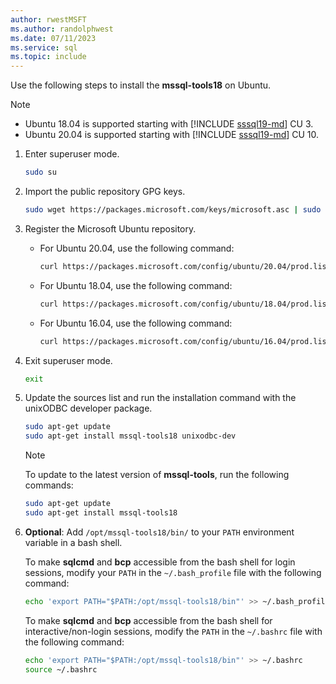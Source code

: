```yaml
---
author: rwestMSFT
ms.author: randolphwest
ms.date: 07/11/2023
ms.service: sql
ms.topic: include
---
```

<a id="ubuntu"></a>

Use the following steps to install the **mssql-tools18** on Ubuntu.

> [!NOTE]  
>  
> - Ubuntu 18.04 is supported starting with [!INCLUDE [sssql19-md](../../includes/sssql19-md.md)] CU 3.
> - Ubuntu 20.04 is supported starting with [!INCLUDE [sssql19-md](../../includes/sssql19-md.md)] CU 10.

1. Enter superuser mode.

   ```bash
   sudo su
   ```

1. Import the public repository GPG keys.

   ```bash
   sudo wget https://packages.microsoft.com/keys/microsoft.asc | sudo tee /etc/apt/trusted.gpg.d/microsoft.asc
   ```

1. Register the Microsoft Ubuntu repository.

   - For Ubuntu 20.04, use the following command:

     ```bash
     curl https://packages.microsoft.com/config/ubuntu/20.04/prod.list > /etc/apt/sources.list.d/mssql-release.list
     ```

   - For Ubuntu 18.04, use the following command:

     ```bash
     curl https://packages.microsoft.com/config/ubuntu/18.04/prod.list > /etc/apt/sources.list.d/mssql-release.list
     ```

   - For Ubuntu 16.04, use the following command:

     ```bash
     curl https://packages.microsoft.com/config/ubuntu/16.04/prod.list > /etc/apt/sources.list.d/mssql-release.list
     ```

1. Exit superuser mode.

   ```bash
   exit
   ```

1. Update the sources list and run the installation command with the unixODBC developer package.

   ```bash
   sudo apt-get update
   sudo apt-get install mssql-tools18 unixodbc-dev
   ```

   > [!NOTE]  
   > To update to the latest version of **mssql-tools**, run the following commands:
   >  
   > ```bash
   > sudo apt-get update  
   > sudo apt-get install mssql-tools18
   > ```

1. **Optional**: Add `/opt/mssql-tools18/bin/` to your `PATH` environment variable in a bash shell.

   To make **sqlcmd** and **bcp** accessible from the bash shell for login sessions, modify your `PATH` in the `~/.bash_profile` file with the following command:

   ```bash
   echo 'export PATH="$PATH:/opt/mssql-tools18/bin"' >> ~/.bash_profile
   ```

   To make **sqlcmd** and **bcp** accessible from the bash shell for interactive/non-login sessions, modify the `PATH` in the `~/.bashrc` file with the following command:

   ```bash
   echo 'export PATH="$PATH:/opt/mssql-tools18/bin"' >> ~/.bashrc
   source ~/.bashrc
   ```
